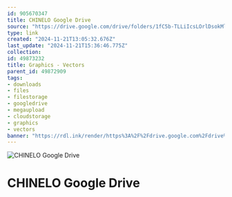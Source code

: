 ```yaml
---
id: 905670347
title: CHINELO Google Drive
source: "https://drive.google.com/drive/folders/1fC5b-TLLiIcsLOrlDsokMlTXiCc-4p5L?usp=sharing"
type: link
created: "2024-11-21T13:05:32.676Z"
last_update: "2024-11-21T15:36:46.775Z"
collection:
id: 49873232
title: Graphics - Vectors
parent_id: 49872909
tags:
- downloads
- files
- filestorage
- googledrive
- megaupload
- cloudstorage
- graphics
- vectors
banner: "https://rdl.ink/render/https%3A%2F%2Fdrive.google.com%2Fdrive%2Ffolders%2F1fC5b-TLLiIcsLOrlDsokMlTXiCc-4p5L%3Fusp%3Dsharing"
---
```


![CHINELO Google Drive](https://rdl.ink/render/https%3A%2F%2Fdrive.google.com%2Fdrive%2Ffolders%2F1fC5b-TLLiIcsLOrlDsokMlTXiCc-4p5L%3Fusp%3Dsharing)

# CHINELO Google Drive

